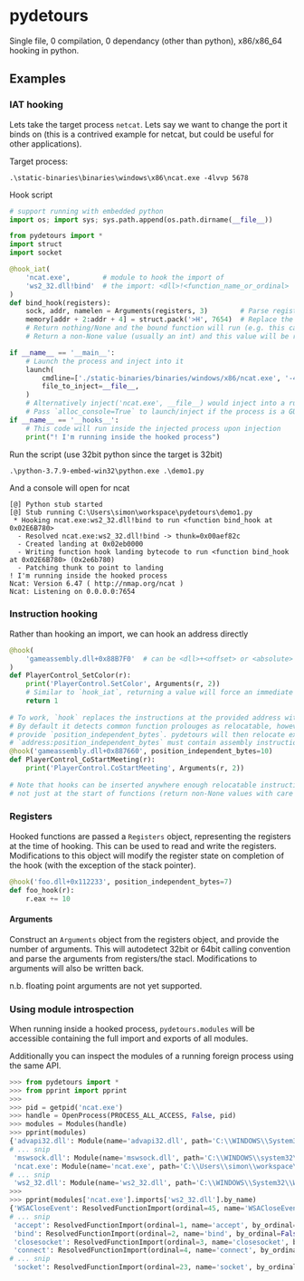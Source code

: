# pydetours

Single file, 0 compilation, 0 dependancy (other than python), x86/x86_64 hooking in python.

## Examples



### IAT hooking

Lets take the target process `netcat`. Lets say we want to change the port it binds on (this is a contrived example for netcat, but could be useful for other applications).

Target process:

    .\static-binaries\binaries\windows\x86\ncat.exe -4lvvp 5678

Hook script
```python
# support running with embedded python
import os; import sys; sys.path.append(os.path.dirname(__file__))

from pydetours import *
import struct
import socket

@hook_iat(
	'ncat.exe',        # module to hook the import of
	'ws2_32.dll!bind'  # the import: <dll>!<function_name_or_ordinal>
)
def bind_hook(registers):
	sock, addr, namelen = Arguments(registers, 3)        # Parse registers into arguments (autodetect calling convention, and unpack to `bind`s arguments)
	memory[addr + 2:addr + 4] = struct.pack('>H', 7654)  # Replace the `port` in `addr`. Use the `memory` object to get R/W access to the address space (or use ctypes directly)
	# Return nothing/None and the bound function will run (e.g. this case)
	# Return a non-None value (usually an int) and this value will be returned instead of running the bound function

if __name__ == '__main__':
	# Launch the process and inject into it
	launch(
		cmdline=['./static-binaries/binaries/windows/x86/ncat.exe', '-4lvvp', '5678'],
		file_to_inject=__file__,
	)
	# Alternatively inject('ncat.exe', __file__) would inject into a running process
	# Pass `alloc_console=True` to launch/inject if the process is a GUI program and a console is desired
if __name__ == '__hooks__':
	# This code will run inside the injected process upon injection
	print("! I'm running inside the hooked process")
```

Run the script (use 32bit python since the target is 32bit)

    .\python-3.7.9-embed-win32\python.exe .\demo1.py
 
And a console will open for ncat
```
[@] Python stub started
[@] Stub running C:\Users\simon\workspace\pydetours\demo1.py
 * Hooking ncat.exe:ws2_32.dll!bind to run <function bind_hook at 0x02E6B780>
  - Resolved ncat.exe:ws2_32.dll!bind -> thunk=0x00aef82c
  - Created landing at 0x02eb0000
  - Writing function hook landing bytecode to run <function bind_hook at 0x02E6B780> (0x2e6b780)
  - Patching thunk to point to landing
! I'm running inside the hooked process
Ncat: Version 6.47 ( http://nmap.org/ncat )
Ncat: Listening on 0.0.0.0:7654
```

### Instruction hooking

Rather than hooking an import, we can hook an address directly

```python
@hook(
	'gameassembly.dll+0x88B7F0'  # can be <dll>+<offset> or <absolute>
)
def PlayerControl_SetColor(r):
	print('PlayerControl.SetColor', Arguments(r, 2))
	# Similar to `hook_iat`, returning a value will force an immediate return with that value in *ax (i.e. the return value)
	return 1
  
# To work, `hook` replaces the instructions at the provided address with a trampoline.
# By default it detects common function prolouges as relocatable, however if a function does not begin with a recognised prolouge, 
# provide `position_independent_bytes`. pydetours will then relocate exactly that many bytes, and use that space for the trampoline.
# `address:position_independent_bytes` must contain assembly instructions that do not depend on the instruction pointer or contain jumps
@hook('gameassembly.dll+0x887660', position_independent_bytes=10)
def PlayerControl_CoStartMeeting(r):
	print('PlayerControl.CoStartMeeting', Arguments(r, 2))
  
# Note that hooks can be inserted anywhere enough relocatable instructions exist (requires 5 bytes),
# not just at the start of functions (return non-None values with care in this case as the stack may have moved)
```

### Registers

Hooked functions are passed a `Registers` object, representing the registers at the time of hooking. This can be used to read and write the registers.
Modifications to this object will modify the register state on completion of the hook (with the exception of the stack pointer).

```python
@hook('foo.dll+0x112233', position_independent_bytes=7)
def foo_hook(r):
	r.eax += 10
```

#### Arguments

Construct an `Arguments` object from the registers object, and provide the number of arguments.
This will autodetect 32bit or 64bit calling convention and parse the arguments from registers/the stacl.
Modifications to arguments will also be written back.

n.b. floating point arguments are not yet supported.


### Using module introspection

When running inside a hooked process, `pydetours.modules` will be accessible containing the full import and exports of all modules.

Additionally you can inspect the modules of a running foreign process using the same API.

```python
>>> from pydetours import *
>>> from pprint import pprint
>>> 
>>> pid = getpid('ncat.exe')
>>> handle = OpenProcess(PROCESS_ALL_ACCESS, False, pid)
>>> modules = Modules(handle)
>>> pprint(modules)
{'advapi32.dll': Module(name='advapi32.dll', path='C:\\WINDOWS\\System32\\ADVAPI32.dll', <33 imports>, <857 exports>),
# ... snip
 'mswsock.dll': Module(name='mswsock.dll', path='C:\\WINDOWS\\system32\\mswsock.dll', <32 imports>, <63 exports>),
 'ncat.exe': Module(name='ncat.exe', path='C:\\Users\\simon\\workspace\\pydetours\\static-binaries\\binaries\\windows\\x86\\ncat.exe', <5 imports>, <0 exports>),
# ... snip
 'ws2_32.dll': Module(name='ws2_32.dll', path='C:\\WINDOWS\\System32\\WS2_32.dll', <31 imports>, <180 exports>)}
>>>
>>> pprint(modules['ncat.exe'].imports['ws2_32.dll'].by_name)
{'WSACloseEvent': ResolvedFunctionImport(ordinal=45, name='WSACloseEvent', by_ordinal=False, thunk=11466840, resolved_address=1989827904),
# ... snip
 'accept': ResolvedFunctionImport(ordinal=1, name='accept', by_ordinal=False, thunk=11466824, resolved_address=1989822016),
 'bind': ResolvedFunctionImport(ordinal=2, name='bind', by_ordinal=False, thunk=11466796, resolved_address=1989791120),
 'closesocket': ResolvedFunctionImport(ordinal=3, name='closesocket', by_ordinal=False, thunk=11466916, resolved_address=1989792576),
 'connect': ResolvedFunctionImport(ordinal=4, name='connect', by_ordinal=False, thunk=11466820, resolved_address=1989823968),
# ... snip
 'socket': ResolvedFunctionImport(ordinal=23, name='socket', by_ordinal=False, thunk=11466808, resolved_address=1989786320)}
 ```
